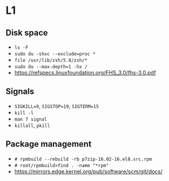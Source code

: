 # L1

## Disk space

- `ls -F`
- `sudo du -shxc --exclude=proc *`
- `file /usr/lib/zsh/5.8/zsh/*`
- `sudo du --max-depth=1 -hx /`
- https://refspecs.linuxfoundation.org/FHS_3.0/fhs-3.0.pdf

## Signals

- `SIGKILL=9`, `SIGSTOP=19`, `SIGTERM=15`
- `kill -l`
- `man 7 signal`
- `killall`, `pkill`

## Package management

- `# rpmbuild --rebuild -rb p7zip-16.02-16.el8.src.rpm`
- `# root/rpmbuild>find . -name "*rpm"`
- https://mirrors.edge.kernel.org/pub/software/scm/git/docs/


